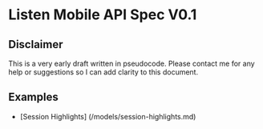 # Listen Mobile API Spec V0.1

## Disclaimer

This is a very early draft written in pseudocode. Please contact me for any help or suggestions so I can add clarity to this document.

## Examples

- [Session Highlights] (/models/session-highlights.md)